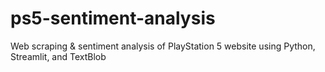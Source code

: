# ps5-sentiment-analysis
Web scraping &amp; sentiment analysis of PlayStation 5 website using Python, Streamlit, and TextBlob
